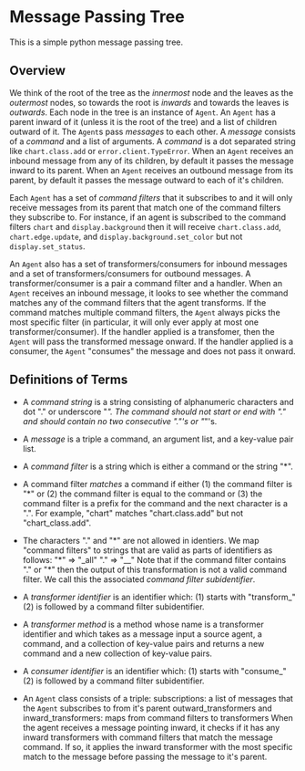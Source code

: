 # Message Passing Tree
This is a simple python message passing tree. 

## Overview
We think of the root of the tree as the *innermost* node and the leaves as the *outermost* nodes,
so towards the root is *inwards* and towards the leaves is *outwards*.
Each node in the tree is an instance of `Agent`.
An `Agent` has a parent inward of it (unless it is the root of the tree) and a list of children outward of it.
The `Agent`s pass *messages* to each other. A *message* consists of a *command* and a list of arguments.
A *command* is a dot separated string like `chart.class.add` or `error.client.TypeError`.
When an `Agent` receives an inbound message from any of its children, by default it passes the message inward to its parent.
When an `Agent` receives an outbound message from its parent, by default it passes the message outward to each of it's children.

Each `Agent` has a set of *command filters* that it subscribes to and it will only receive messages from its parent that match one of the command filters they subscribe to.
For instance, if an agent is subscribed to the command filters `chart` and `display.background` then it will receive `chart.class.add`, `chart.edge.update`, and `display.background.set_color` but not `display.set_status`.

An `Agent` also has a set of transformers/consumers for inbound messages and a set of transformers/consumers for outbound messages. A transformer/consumer is a pair a command filter and a handler. When an `Agent` receives an inbound message, it looks to see whether the command matches any of the command filters that the agent transforms. If the command matches multiple command filters, the `Agent` always picks the most specific filter (in particular, it will only ever apply at most one transformer/consumer).
If the handler applied is a transfomer, then the `Agent` will pass the transformed message onward.
If the handler applied is a consumer, the `Agent` "consumes" the message and does not pass it onward.

## Definitions of Terms

* A *command string* is a string consisting of alphanumeric characters and dot "." or underscore "_".
  The command should not start or end with "." and should contain no two consecutive "."'s or "_"'s.

* A *message* is a triple a command, an argument list, and a key-value pair list.

* A *command filter* is a string which is either a command or the string "\*". 

* A command filter *matches* a command if either 
    (1) the command filter is "\*" or 
    (2) the command filter is equal to the command or
    (3) the command filter is a prefix for the command and the next character is a ".".
    For example, "chart" matches "chart.class.add" but not "chart_class.add".

* The characters "." and "\*" are not allowed in identiers. 
  We map "command filters" to strings that are valid as parts of identifiers as follows:
  "\*" => "_all"
  "." => "__"
  Note that if the command filter contains "." or "\*" then the output of this transformation is not a valid command filter. We call this the associated *command filter subidentifier*.

* A *transformer identifier* is an identifier which:
  (1) starts with "transform_"
  (2) is followed by a command filter subidentifier.

* A *transformer method* is a method whose name is a transformer identifier and which takes as a message input a source agent, a command, and a collection of key-value pairs and returns a new command and a new collection of key-value pairs. 
  
* A *consumer identifier* is an identifier which:
  (1) starts with "consume_"
  (2) is followed by a command filter subidentifier.

* An `Agent` class consists of a triple: 
    subscriptions: a list of messages that the `Agent` subscribes to from it's parent
    outward_transformers and inward_transformers: maps from command filters to transformers
  When the agent receives a message pointing inward, it checks if it has any inward transformers
  with command filters that match the message command. If so, it applies the inward transformer 
  with the most specific match to the message before passing the message to it's parent.